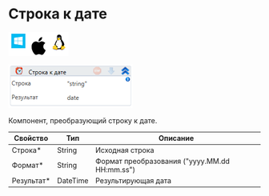 # Строка к дате

![](<../../../../.gitbook/assets/image (100) (1) (195).png>)

![](<../../../../.gitbook/assets/image (396).png>)

Компонент, преобразующий строку к дате.

| Свойство    | Тип      | Описание                                      |
| ----------- | -------- | --------------------------------------------- |
| Строка\*    | String   | Исходная строка                               |
| Формат\*    | String   | Формат преобразования ("yyyy.MM.dd HH:mm.ss") |
| Результат\* | DateTime | Результирующая дата                           |
